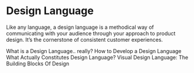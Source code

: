 # Design Language

Like any language, a design language is a methodical way of communicating with your audience through your approach to product design. It’s the cornerstone of consistent customer experiences.

<BadgeLink colorScheme='yellow' badgeText='Read' href='https://medium.com/thinking-design/what-is-a-design-language-really-cd1ef87be793'>What is a Design Language.. really?</BadgeLink>
<BadgeLink colorScheme='yellow' badgeText='Read' href='https://xd.adobe.com/ideas/principles/web-design/how-to-develop-design-language/'>How to Develop a Design Language</BadgeLink>
<BadgeLink colorScheme='yellow' badgeText='Read' href='https://www.uxpin.com/studio/blog/design-language/'>What Actually Constitutes Design Language?</BadgeLink>
<BadgeLink colorScheme='yellow' badgeText='Read' href='https://www.smashingmagazine.com/2020/03/visual-design-language-building-blocks/'>Visual Design Language: The Building Blocks Of Design</BadgeLink>
